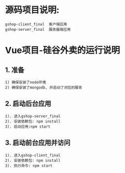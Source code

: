 # 源码项目说明:
	gshop-client_final  客户端应用
	gshop-server_final  服务器端应用


# Vue项目-硅谷外卖的运行说明
## 1. 准备
	1) 确保安装了node环境
	2) 确保安装了mongodb, 并启动了对应的服务

## 2. 启动后台应用
	1). 进入gshop-server_final
	2). 安装依赖包: npm install
	3). 启动应用:npm start

## 3. 启动前台应用并访问
	1). 进入gshop-client_final
	2). 安装依赖包: npm install
	3). 执行命令: npm start


